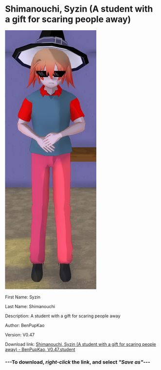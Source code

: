 # Shimanouchi, Syzin (A student with a gift for scaring people away)

<img src="https://raw.githubusercontent.com/Arbiter1223/Daigaku-Gurashi-Custom-Students/master/Students/Files/Shimanouchi%2C%20Syzin%20(A%20student%20with%20a%20gift%20for%20scaring%20people%20away).png" title="Shimanouchi, Syzin (A student with a gift for scaring people away) - BenPupKao, V0.47">

First Name: Syzin

Last Name: Shimanouchi

Description: A student with a gift for scaring people away

Author: BenPupKao

Version: V0.47

Download link: <a href="https://raw.githubusercontent.com/Arbiter1223/Daigaku-Gurashi-Custom-Students/master/Students/Files/Shimanouchi%2C%20Syzin%20(A%20student%20with%20a%20gift%20for%20scaring%20people%20away)%20-%20BenPupKao%2C%20V0.47.student">Shimanouchi, Syzin (A student with a gift for scaring people away) - BenPupKao, V0.47.student</a>

### ---**To download, _right-click_ the link, and select _"Save as"_**---
